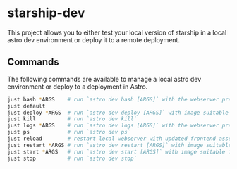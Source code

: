 # starship-dev

This project allows you to either test your local version of starship in a local astro dev environment or deploy it to a remote deployment.

## Commands

The following commands are available to manage a local astro dev environment or deploy to a deployment in Astro.

```bash
just bash *ARGS    # run `astro dev bash [ARGS]` with the webserver pre-selected
just default
just deploy *ARGS  # run `astro dev deploy [ARGS]` with image suitable for deployments in astro
just kill          # run `astro dev kill`
just logs *ARGS    # run `astro dev logs [ARGS]` with the webserver pre-selected
just ps            # run `astro dev ps`
just reload        # restart local webserver with updated frontend assets and plugin code
just restart *ARGS # run `astro dev restart [ARGS]` with image suitable for local development
just start *ARGS   # run `astro dev start [ARGS]` with image suitable for local development
just stop          # run `astro dev stop`
```
